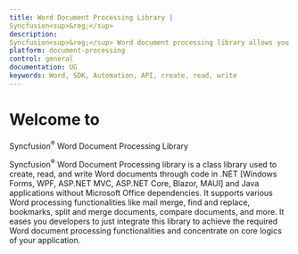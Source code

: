 ```yaml
---
title: Word Document Processing Library | 
Syncfusion<sup>&reg;</sup>
description:  
Syncfusion<sup>&reg;</sup> Word document processing library allows you create, read and write Word documents through code in .NET and Java applications without Microsoft Office dependencies.
platform: document-processing
control: general
documentation: UG
keywords: Word, SDK, Automation, API, create, read, write
---
```


# Welcome to 
Syncfusion<sup>&reg;</sup> Word Document Processing Library


Syncfusion<sup>&reg;</sup> Word Document Processing library is a class library used to create, read, and write Word documents through code in .NET [Windows Forms, WPF, ASP.NET MVC, ASP.NET Core, Blazor, MAUI] and Java applications without Microsoft Office dependencies. It supports various Word processing functionalities like mail merge, find and replace, bookmarks, split and merge documents, compare documents, and more. It eases you developers to just integrate this library to achieve the required Word document processing functionalities and concentrate on core logics of your application.

